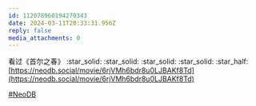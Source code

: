 ```yaml
---
id: 112078960194270343
date: 2024-03-11T20:33:31.956Z
reply: false
media_attachments: 0
---
```


看过《首尔之春》 :star_solid: :star_solid: :star_solid: :star_solid: :star_half:   
[https://neodb.social/movie/6rjVMh6bdr8u0LJBAKf8Td](https://neodb.social/movie/6rjVMh6bdr8u0LJBAKf8Td)

[#NeoDB](https://e5n.cc/tags/NeoDB)

